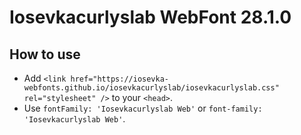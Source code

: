 # Iosevkacurlyslab WebFont 28.1.0

## How to use

- Add `<link href="https://iosevka-webfonts.github.io/iosevkacurlyslab/iosevkacurlyslab.css" rel="stylesheet" />` to your `<head>`.
- Use `fontFamily: 'Iosevkacurlyslab Web'` or `font-family: 'Iosevkacurlyslab Web'`.
